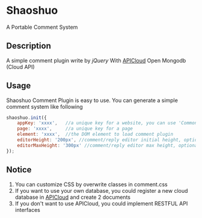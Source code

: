 # Shaoshuo
A Portable Comment System

## Description
A simple comment plugin write by _jQuery_ With [APICloud](http://www.apicloud.com/) Open Mongodb (Cloud API)

## Usage
Shaoshuo Comment Plugin is easy to use. You can generate a simple comment system like following
```javascript
shaoshuo.init({    
    appKey: 'xxxx',   //a unique key for a website, you can use 'CommonKey' or ask author for the unique key   
    page: 'xxxx',     //a unique key for a page    
    element: 'xxxx',  //the DOM element to load comment plugin    
    editorHeight: '200px', //comment/reply editor initial height, optional    
    editorMaxHeight: '300px' //comment/reply editor max height, optional   
}); 
```

## Notice
1. You can customize CSS by overwrite classes in comment.css
2. If you want to use your own database, you could register a new cloud database in [APICloud](http://www.apicloud.com/) and create 2 documents
3. If you don't want to use APICloud, you could implement RESTFUL API interfaces

